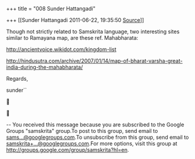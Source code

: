 +++
title = "008 Sunder Hattangadi"

+++
[[Sunder Hattangadi	2011-06-22, 19:35:50 [Source](https://groups.google.com/g/samskrita/c/rVDQ4j4TST8)]]



Though not strictly related to Samskrita language, two interesting sites similar to Ramayana map, are these ref. Mahabharata:



<http://ancientvoice.wikidot.com/kingdom-list>



<http://hindusutra.com/archive/2007/01/14/map-of-bharat-varsha-great-india-during-the-mahabharata/>





Regards,



sunder``









-- You received this message because you are subscribed to the Google Groups "samskrita" group.To post to this group, send email to [sams...@googlegroups.com]().To unsubscribe from this group, send email to [samskrita+...@googlegroups.com]().For more options, visit this group at <http://groups.google.com/group/samskrita?hl=en>.

